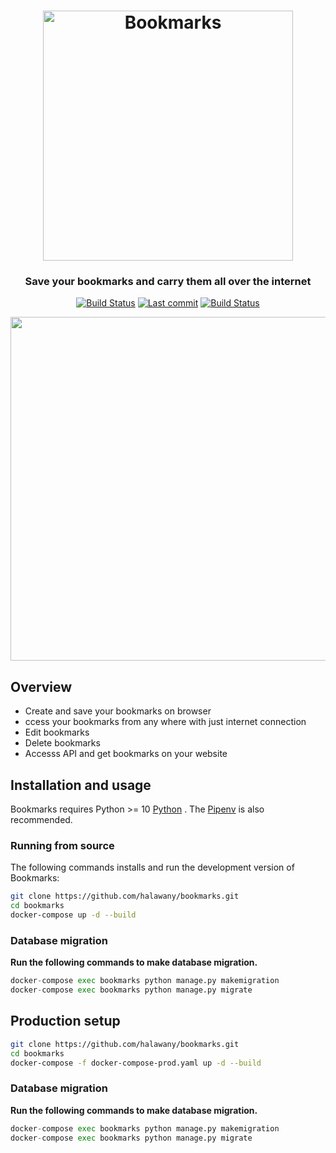 <h1 align="center">
	<img
		width="400"
		alt="Bookmarks"
		src="https://github.com/Halawany/bookmarks/assets/37335947/8350cc53-b808-4993-aca2-d832a08aecaa">
</h1>

<h3 align="center">
	Save your bookmarks and carry them all over the internet
</h3>

</p>
<p align="center">
	<a href=""><img
		alt="Build Status"
		src="https://img.shields.io/github/pipenv/locked/python-version/halawany/bookmarks"></a>
	<a href=""><img
		alt="Last commit"
		src="https://img.shields.io/github/last-commit/halawany/bookmarks"></a>
	<a href="![GitHub last commit (by committer)](https://img.shields.io/github/last-commit/halawany/bookmarks)"><img
		alt="Build Status"
		src="https://img.shields.io/github/actions/workflow/status/halawany/bookmarks/ci.yaml"></a>
</p>

<p align="center">
	<img src="https://github.com/Halawany/bookmarks/assets/37335947/7dae8868-468b-4d11-9c40-ea3c04128bc5" width="550">
</p>

## Overview

- Create and save your bookmarks on browser
- ccess your bookmarks from any where with just internet connection
- Edit bookmarks
- Delete bookmarks
- Accesss API and get bookmarks on your website

## Installation and usage

Bookmarks requires Python >= 10 [Python](https://python.org/) .
The [Pipenv]([https://pipenv.pypa.io/en/latest/]) is also recommended.

### Running from source

The following commands installs and run the development version of Bookmarks:

```sh
git clone https://github.com/halawany/bookmarks.git
cd bookmarks
docker-compose up -d --build
```
### Database migration
**Run the following commands to make database migration.**
```python
docker-compose exec bookmarks python manage.py makemigration
docker-compose exec bookmarks python manage.py migrate
```

## Production setup
```sh
git clone https://github.com/halawany/bookmarks.git
cd bookmarks
docker-compose -f docker-compose-prod.yaml up -d --build
```
### Database migration
**Run the following commands to make database migration.**
```python
docker-compose exec bookmarks python manage.py makemigration
docker-compose exec bookmarks python manage.py migrate
```


